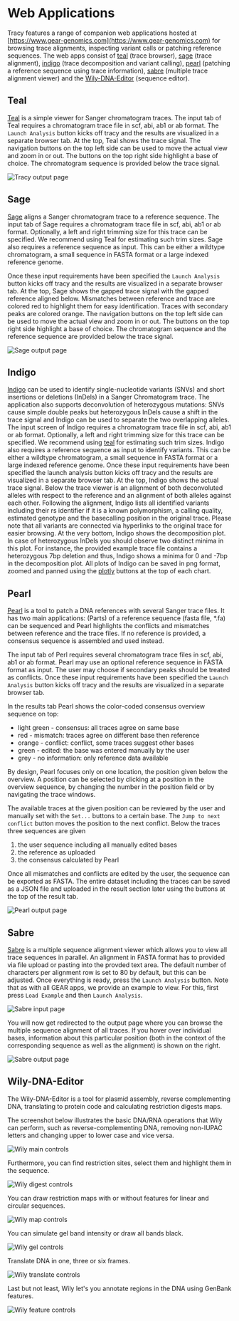 # Web Applications

Tracy features a range of companion web applications hosted at [https://www.gear-genomics.com](https://www.gear-genomics.com) for browsing trace alignments, inspecting variant calls or patching reference sequences. The web apps consist of [teal](#teal) (trace browser), [sage](#sage) (trace alignment), [indigo](#indigo) (trace decomposition and variant calling), [pearl](#pearl) (patching a reference sequence using trace information), [sabre](#sabre) (multiple trace alignment viewer) and the [Wily-DNA-Editor](#wily-dna-editor) (sequence editor).

## Teal

[Teal](https://www.gear-genomics.com/teal/) is a simple viewer for Sanger chromatogram traces.
The input tab of Teal requires a chromatogram trace file in scf, abi, ab1 or ab format.
The `Launch Analysis` button kicks off tracy and the results are
visualized in a separate browser tab. At the top, Teal shows the trace
signal. The navigation buttons on the top left side can be used to move
the actual view and zoom in or out. The buttons on the top right side
highlight a base of choice. The chromatogram sequence is provided below
the trace signal.

![Tracy output page](./img/tracy-output.png)

## Sage

[Sage](https://www.gear-genomics.com/sage/)
aligns a Sanger chromatogram trace to a reference sequence. The
input tab of Sage requires a chromatogram trace file in scf, abi, ab1 or
ab format. Optionally, a left and right trimming size for this trace can
be specified. We recommend using Teal for estimating such trim sizes.
Sage also requires a reference sequence as input. This can be either a
wildtype chromatogram, a small sequence in FASTA format or a large
indexed reference genome.

Once these input requirements have been
specified the `Launch Analysis` button kicks off tracy and the results are
visualized in a separate browser tab. At the top, Sage shows the gapped
trace signal with the gapped reference aligned below. Mismatches between
reference and trace are colored red to highlight them for easy
identification. Traces with secondary peaks are colored orange. The
navigation buttons on the top left side can be used to move the actual
view and zoom in or out. The buttons on the top right side highlight a
base of choice. The chromatogram sequence and the reference sequence are
provided below the trace signal.

![Sage output page](./img/sage-output.png)

## Indigo

[Indigo](https://www.gear-genomics.com/indigo) can be used to identify single-nucleotide variants (SNVs) and short insertions or deletions (InDels) in a Sanger Chromatogram trace. The application also supports deconvolution of heterozygous mutations: SNVs cause simple double peaks but heterozygous InDels cause a shift in the trace signal and Indigo can be used to separate the two overlapping alleles. The input screen of Indigo requires a chromatogram trace file in scf, abi, ab1 or ab format. Optionally, a left and right trimming size for this trace can be specified. We recommend using [teal](https://www.gear-genomics.com/teal) for estimating such trim sizes. Indigo also requires a reference sequence as input to identify variants. This can be either a wildtype chromatogram, a small sequence in FASTA format or a large indexed reference genome. Once these input requirements have been specified the launch analysis button kicks off tracy and the results are visualized in a separate browser tab. At the top, Indigo shows the actual trace signal. Below the trace viewer is an alignment of both deconvoluted alleles with respect to the reference and an alignment of both alleles against each other. Following the alignment, Indigo lists all identified variants including their rs identifier if it is a known polymorphism, a calling quality, estimated genotype and the basecalling position in the original trace. Please note that all variants are connected via hyperlinks to the original trace for easier browsing. At the very bottom, Indigo shows the decomposition plot. In case of heterozygous InDels you should observe two distinct minima in this plot. For instance, the provided example trace file contains a heterozygous 7bp deletion and thus, Indigo shows a minima for 0 and -7bp in the decomposition plot. All plots of Indigo can be saved in png format, zoomed and panned using the [plotly](http://help.plot.ly) buttons at the top of each chart.

## Pearl

[Pearl](https://www.gear-genomics.com/pearl/)
is a tool to patch a DNA references with several Sanger trace
files. It has two main applications: (Parts) of a reference sequence
(fasta file, \*.fa) can be sequenced and Pearl highlights the conflicts
and mismatches between reference and the trace files. If no reference is
provided, a consensus sequence is assembled and used instead.

The input
tab of Perl requires several chromatogram trace files in scf, abi, ab1
or ab format. Pearl may use an optional reference sequence in FASTA
format as input. The user may choose if secondary peaks should be
treated as conflicts. Once these input requirements have been specified
the `Launch Analysis` button kicks off tracy and the results are
visualized in a separate browser tab.

In the results tab Pearl shows the color-coded consensus overview
sequence on top:

- light green - consensus: all traces agree on same base
- red - mismatch: traces agree on different base then reference
- orange - conflict: conflict, some traces suggest other bases
- green - edited: the base was entered manually by the user
- grey - no information: only reference data available

By design, Pearl focuses only on one location, the position given below
the overview. A position can be selected by clicking at a position in
the overview sequence, by changing the number in the position field or
by navigating the trace windows.

The available traces at the given position can be reviewed by the user
and manually set with the `Set...` buttons to a certain base. The `Jump to next conflict` button moves the position to the next conflict. Below the
traces three sequences are given

1. the user sequence including all manually edited bases
2. the reference as uploaded
3. the consensus calculated by Pearl

Once all mismatches and conflicts are edited by the
user, the sequence can be exported as FASTA. The entire dataset
including the traces can be saved as a JSON file and uploaded in the
result section later using the buttons at the top of the result tab.

![Pearl output page](./img/pearl-output.png)

## Sabre

[Sabre](https://www.gear-genomics.com/sabre/) is a multiple sequence alignment
viewer which allows you to view all trace sequences in parallel. An alignment in
FASTA format has to provided via file upload or pasting into the provded text area.
The default number of characters per alignment row is set to 80 by default,
but this can be adjusted.
Once everything is ready, press the `Launch Analysis` button.
Note that as with all GEAR apps, we provide an example to view. For this, first
press `Load Example` and then `Launch Analysis`.

![Sabre input page](./img/sabre-input.png)

You will now get redirected to the output page where you can browse the multiple
sequence alignment of all traces. If you hover over individual bases, information
about this particular position (both in the context of the corresponding sequence
as well as the alignment) is shown on the right.

![Sabre output page](./img/sabre-output.png)

## Wily-DNA-Editor

The Wily-DNA-Editor is a tool for plasmid assembly, reverse complementing
DNA, translating to protein code and calculating restriction digests maps.

The screenshot below illustrates the basic DNA/RNA operations that Wily can
perform, such as reverse-complementing DNA, removing non-IUPAC letters and
changing upper to lower case and vice versa.

![Wily main controls](./img/wily-main.jpg)

Furthermore, you can find restriction sites, select them and highlight them
in the sequence.

![Wily digest controls](./img/wily-digest.jpg)

You can draw restriction maps with or without features for linear
and circular sequences.

![Wily map controls](./img/wily-map.jpg)

You can simulate gel band intensity or draw all bands black.

![Wily gel controls](./img/wily-gel.jpg)

Translate DNA in one, three or six frames.

![Wily translate controls](./img/wily-translate.jpg)

Last but not least, Wily let's you annotate regions in the DNA
using GenBank features.

![Wily feature controls](./img/wily-features.jpg)
